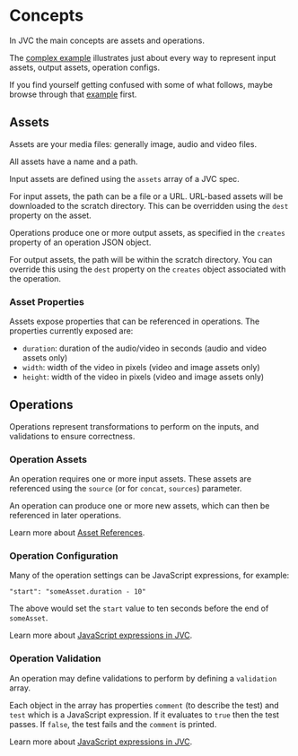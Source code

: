 # Concepts
In JVC the main concepts are assets and operations.

The [complex example](complex_example.md)
illustrates just about every way to represent input assets,
output assets, operation configs.

If you find yourself getting confused with some of what follows,
maybe browse through that [example](complex_example.md) first.

## Assets
Assets are your media files: generally image, audio and video files.

All assets have a name and a path.

Input assets are defined using the `assets` array of a JVC spec.

For input assets, the path can be a file or a URL. URL-based assets will be downloaded
to the scratch directory. This can be overridden using the `dest` property on the asset.

Operations produce one or more output assets, as specified in the `creates` property of
an operation JSON object.

For output assets, the path will be within the scratch directory.
You can override this using the `dest` property on the `creates` object associated with the operation.

### Asset Properties
Assets expose properties that can be referenced in operations. The properties currently exposed are:

* `duration`: duration of the audio/video in seconds (audio and video assets only)
* `width`: width of the video in pixels (video and image assets only)
* `height`: width of the video in pixels (video and image assets only)

## Operations
Operations represent transformations to perform on the inputs, and validations
to ensure correctness.

### Operation Assets
An operation requires one or more input assets. These assets are referenced
using the `source` (or for `concat`, `sources`) parameter.

An operation can produce one or more new assets, which can then be referenced in
later operations.

Learn more about [Asset References](asset_refs.md).

### Operation Configuration
Many of the operation settings can be JavaScript expressions, for example:

    "start": "someAsset.duration - 10"

The above would set the `start` value to ten seconds before the end of `someAsset`.

Learn more about [JavaScript expressions in JVC](jvc_js.md).

### Operation Validation
An operation may define validations to perform by defining a `validation` array.

Each object in the array has properties `comment` (to describe the test) and
`test` which is a JavaScript expression. If it evaluates to `true` then the
test passes. If `false`, the test fails and the `comment` is printed.

Learn more about [JavaScript expressions in JVC](jvc_js.md).
